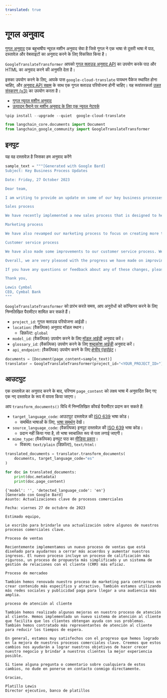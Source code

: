```yaml
---
translated: true
---
```


# गूगल अनुवाद

[गूगल अनुवाद](https://translate.google.com/) एक बहुभाषीय न्यूरल मशीन अनुवाद सेवा है जिसे गूगल ने एक भाषा से दूसरी भाषा में पाठ, दस्तावेज़ और वेबसाइटों का अनुवाद करने के लिए विकसित किया है।

`GoogleTranslateTransformer` आपको [गूगल क्लाउड अनुवाद API](https://cloud.google.com/translate) का उपयोग करके पाठ और HTML का अनुवाद करने की अनुमति देता है।

इसका उपयोग करने के लिए, आपके पास `google-cloud-translate` पायथन पैकेज स्थापित होना चाहिए, और [अनुवाद API सक्षम](https://cloud.google.com/translate/docs/setup) के साथ एक गूगल क्लाउड परियोजना होनी चाहिए। यह रूपांतरकर्ता [उन्नत संस्करण (v3)](https://cloud.google.com/translate/docs/intro-to-v3) का उपयोग करता है।

- [गूगल न्यूरल मशीन अनुवाद](https://en.wikipedia.org/wiki/Google_Neural_Machine_Translation)
- [उत्पादन पैमाने पर मशीन अनुवाद के लिए एक न्यूरल नेटवर्क](https://blog.research.google/2016/09/a-neural-network-for-machine.html)

```python
%pip install --upgrade --quiet  google-cloud-translate
```

```python
from langchain_core.documents import Document
from langchain_google_community import GoogleTranslateTransformer
```

## इनपुट

यह वह दस्तावेज़ है जिसका हम अनुवाद करेंगे

```python
sample_text = """[Generated with Google Bard]
Subject: Key Business Process Updates

Date: Friday, 27 October 2023

Dear team,

I am writing to provide an update on some of our key business processes.

Sales process

We have recently implemented a new sales process that is designed to help us close more deals and grow our revenue. The new process includes a more rigorous qualification process, a more streamlined proposal process, and a more effective customer relationship management (CRM) system.

Marketing process

We have also revamped our marketing process to focus on creating more targeted and engaging content. We are also using more social media and paid advertising to reach a wider audience.

Customer service process

We have also made some improvements to our customer service process. We have implemented a new customer support system that makes it easier for customers to get help with their problems. We have also hired more customer support representatives to reduce wait times.

Overall, we are very pleased with the progress we have made on improving our key business processes. We believe that these changes will help us to achieve our goals of growing our business and providing our customers with the best possible experience.

If you have any questions or feedback about any of these changes, please feel free to contact me directly.

Thank you,

Lewis Cymbal
CEO, Cymbal Bank
"""
```

`GoogleTranslateTransformer` को प्रारंभ करते समय, आप अनुरोधों को कॉन्फ़िगर करने के लिए निम्नलिखित पैरामीटर शामिल कर सकते हैं।

- `project_id`: गूगल क्लाउड परियोजना आईडी।
- `location`: (वैकल्पिक) अनुवाद मॉडल स्थान।
  - डिफ़ॉल्ट: `global`
- `model_id`: (वैकल्पिक) उपयोग करने के लिए [मॉडल आईडी][models] अनुवाद करें।
- `glossary_id`: (वैकल्पिक) उपयोग करने के लिए [शब्दकोश आईडी][glossaries] अनुवाद करें।
- `api_endpoint`: (वैकल्पिक) उपयोग करने के लिए [क्षेत्रीय एंडपॉइंट][endpoints]।

[models]: https://cloud.google.com/translate/docs/advanced/translating-text-v3#comparing-models
[glossaries]: https://cloud.google.com/translate/docs/advanced/glossary
[endpoints]: https://cloud.google.com/translate/docs/advanced/endpoints

```python
documents = [Document(page_content=sample_text)]
translator = GoogleTranslateTransformer(project_id="<YOUR_PROJECT_ID>")
```

## आउटपुट

एक दस्तावेज़ का अनुवाद करने के बाद, परिणाम `page_content` को लक्ष्य भाषा में अनुवादित किए गए एक नए दस्तावेज़ के रूप में वापस किया जाएगा।

आप `transform_documents()` विधि में निम्नलिखित कीवर्ड पैरामीटर प्रदान कर सकते हैं:

- `target_language_code`: आउटपुट दस्तावेज़ की [ISO 639][iso-639] भाषा कोड।
    - समर्थित भाषाओं के लिए, [भाषा समर्थन][supported-languages] देखें।
- `source_language_code`: (वैकल्पिक) इनपुट दस्तावेज़ की [ISO 639][iso-639] भाषा कोड।
    - प्रदान नहीं किया गया है, तो भाषा स्वचालित रूप से पता लगाई जाएगी।
- `mime_type`: (वैकल्पिक) इनपुट पाठ का [मीडिया प्रकार][media-type]।
    - विकल्प: `text/plain` (डिफ़ॉल्ट), `text/html`।

[iso-639]: https://en.wikipedia.org/wiki/ISO_639
[supported-languages]: https://cloud.google.com/translate/docs/languages
[media-type]: https://en.wikipedia.org/wiki/Media_type

```python
translated_documents = translator.transform_documents(
    documents, target_language_code="es"
)
```

```python
for doc in translated_documents:
    print(doc.metadata)
    print(doc.page_content)
```

```output
{'model': '', 'detected_language_code': 'en'}
[Generado con Google Bard]
Asunto: Actualizaciones clave de procesos comerciales

Fecha: viernes 27 de octubre de 2023

Estimado equipo,

Le escribo para brindarle una actualización sobre algunos de nuestros procesos comerciales clave.

Proceso de ventas

Recientemente implementamos un nuevo proceso de ventas que está diseñado para ayudarnos a cerrar más acuerdos y aumentar nuestros ingresos. El nuevo proceso incluye un proceso de calificación más riguroso, un proceso de propuesta más simplificado y un sistema de gestión de relaciones con el cliente (CRM) más eficaz.

Proceso de mercadeo

También hemos renovado nuestro proceso de marketing para centrarnos en crear contenido más específico y atractivo. También estamos utilizando más redes sociales y publicidad paga para llegar a una audiencia más amplia.

proceso de atención al cliente

También hemos realizado algunas mejoras en nuestro proceso de atención al cliente. Hemos implementado un nuevo sistema de atención al cliente que facilita que los clientes obtengan ayuda con sus problemas. También hemos contratado más representantes de atención al cliente para reducir los tiempos de espera.

En general, estamos muy satisfechos con el progreso que hemos logrado en la mejora de nuestros procesos comerciales clave. Creemos que estos cambios nos ayudarán a lograr nuestros objetivos de hacer crecer nuestro negocio y brindar a nuestros clientes la mejor experiencia posible.

Si tiene alguna pregunta o comentario sobre cualquiera de estos cambios, no dude en ponerse en contacto conmigo directamente.

Gracias,

Platillo Lewis
Director ejecutivo, banco de platillos
```
